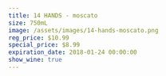 ```yaml
---
title: 14 HANDS - moscato
size: 750mL
image: /assets/images/14-hands-moscato.png
reg_price: $10.99
special_price: $8.99
expiration_date: 2018-01-24 00:00:00
show_wine: true
---
```



